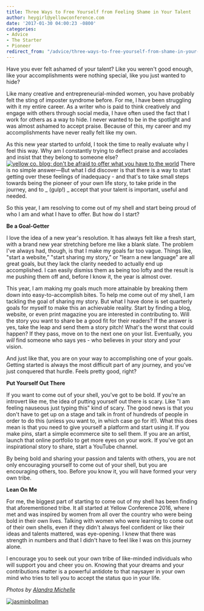 ```yaml
---
title: Three Ways to Free Yourself from Feeling Shame in Your Talent
author: heygirl@yellowconference.com
date: '2017-01-30 04:00:23 -0800'
categories:
- Advice
- The Starter
- Pioneer
redirect_from: "/advice/three-ways-to-free-yourself-from-shame-in-your-talent/"
---
```


Have you ever felt ashamed of your talent? Like you weren't good enough, like your accomplishments were nothing special, like you just wanted to hide?

Like many creative and entrepreneurial-minded women, you have probably felt the sting of imposter syndrome before. For me, I have been struggling with it my entire career. As a writer who is paid to think creatively and engage with others through social media, I have often used the fact that I work for others as a way to hide. I never wanted to be in the spotlight and was almost ashamed to accept praise. Because of this, my career and my accomplishments have never really felt like my own.

As this new year started to unfold, I took the time to really evaluate why I feel this way. Why am I constantly trying to deflect praise and accolades and insist that they belong to someone else?[![yellow co. blog: don't be afraid to offer what you have to the world](http://yellowco.co/wp-content/uploads/2017/01/DSC0520.jpg)](http://yellowco.co/wp-content/uploads/2017/01/DSC0520.jpg) There is no simple answer—But what I did discover is that there is a way to start getting over these feelings of inadequacy - and that's to take small steps towards being the pioneer of your own life story, to take pride in the journey, and to _ (gulp!) _ accept that your talent is important, useful and needed.

So this year, I am resolving to come out of my shell and start being proud of who I am and what I have to offer. But how do I start?

**Be a Goal-Getter**

I love the idea of a new year's resolution. It has always felt like a fresh start, with a brand new year stretching before me like a blank slate. The problem I've always had, though, is that I make my goals far too vague. Things like, "start a website,” "start sharing my story,” or "learn a new language” are all great goals, but they lack the clarity needed to actually end up accomplished. I can easily dismiss them as being too lofty and the result is me pushing them off and, before I know it, the year is almost over.

This year, I am making my goals much more attainable by breaking them down into easy-to-accomplish bites. To help me come out of my shell, I am tackling the goal of sharing my story. But what I have done is set quarterly goals for myself to make this an achievable reality. Start by finding a blog, website, or even print magazine you are interested in contributing to. Will the story you want to share be a good fit for their readers? If the answer is yes, take the leap and send them a story pitch! What's the worst that could happen? If they pass, move on to the next one on your list. Eventually, you _will_ find someone who says yes - who believes in your story and your vision.

And just like that, you are on your way to accomplishing one of your goals. Getting started is always the most difficult part of any journey, and you've just conquered that hurdle. Feels pretty good, right?

**Put Yourself Out There**

If you want to come out of your shell, you've got to be bold. If you're an introvert like me, the idea of putting yourself out there is scary. Like "I am feeling nauseous just typing this" kind of scary. The good news is that you don't have to get up on a stage and talk in front of hundreds of people in order to do this (unless you want to, in which case go for it!). What this does mean is that you need to give yourself a platform and start using it. If you make pins, start a simple ecommerce site to sell them. If you are an artist, launch that online portfolio to get more eyes on your work. If you've got an inspirational story to share, start a YouTube channel.

By being bold and sharing your passion and talents with others, you are not only encouraging yourself to come out of your shell, but you are encouraging others, too. Before you know it, you will have formed your very own tribe.

**Lean On Me**

For me, the biggest part of starting to come out of my shell has been finding that aforementioned tribe. It all started at Yellow Conference 2016, where I met and was inspired by women from all over the country who were being bold in their own lives. Talking with women who were learning to come out of their own shells, even if they didn't always feel confident or like their ideas and talents mattered, was eye-opening. I knew that there was strength in numbers and that I didn't have to feel like I was on this journey alone.

I encourage you to seek out your own tribe of like-minded individuals who will support you and cheer you on. Knowing that your dreams and your contributions matter is a powerful antidote to that naysayer in your own mind who tries to tell you to accept the status quo in your life.

_Photos by [Alandra Michelle](http://www.alandramichelle.com/)_

[![jasminbollman](http://yellowco.co/wp-content/uploads/2017/01/JASMINBOLLMAN.jpg)](https://blog.rebel.com/author/jasmin/)
